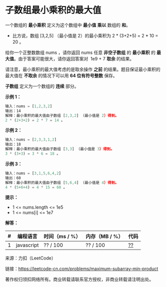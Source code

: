 # 子数组最小乘积的最大值

一个数组的 **最小乘积** 定义为这个数组中 **最小值** **乘以** 数组的 **和**。

- 比方说，数组 [3,2,5] （最小值是 2）的最小乘积为 2 * (3+2+5) = 2 * 10 = 20 。

给你一个正整数数组 nums ，请你返回 nums 任意 **非空子数组** 的 **最小乘积** 的 **最大值**。由于答案可能很大，请你返回答案对  1e9 + 7 **取余** 的结果。

请注意，最小乘积的最大值考虑的是取余操作 **之前** 的结果。题目保证最小乘积的最大值在 **不取余** 的情况下可以用 **64 位有符号整数** 保存。

**子数组** 定义为一个数组的 **连续** 部分。

**示例 1：**

``` javascript
输入：nums = [1,2,3,2]
输出：14
解释：最小乘积的最大值由子数组 [2,3,2] （最小值是 2）得到。
2 * (2+3+2) = 2 * 7 = 14 。
```

**示例 2：**

``` javascript
输入：nums = [2,3,3,1,2]
输出：18
解释：最小乘积的最大值由子数组 [3,3] （最小值是 3）得到。
3 * (3+3) = 3 * 6 = 18 。
```

**示例 3：**

``` javascript
输入：nums = [3,1,5,6,4,2]
输出：60
解释：最小乘积的最大值由子数组 [5,6,4] （最小值是 4）得到。
4 * (5+6+4) = 4 * 15 = 60 。
```

**提示：**

- 1 <= nums.length <= 1e5
- 1 <= nums[i] <= 1e7

**解答：**

**#**|**编程语言**|**时间（ms / %）**|**内存（MB / %）**|**代码**
--|--|--|--|--
1|javascript|?? / 100|?? / 100|[??](./javascript/ac_v1.js)

来源：力扣（LeetCode）

链接：https://leetcode-cn.com/problems/maximum-subarray-min-product

著作权归领扣网络所有。商业转载请联系官方授权，非商业转载请注明出处。
